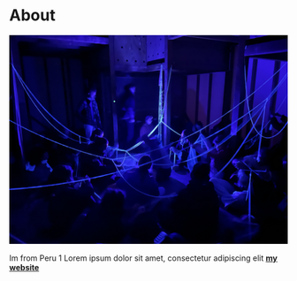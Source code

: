 # About

![](../images/endarken.jpg)

Im from Peru
1
Lorem ipsum dolor sit amet, consectetur adipiscing elit **[my website](https://community.emergentfutures.io/courses/5566525/content)**
